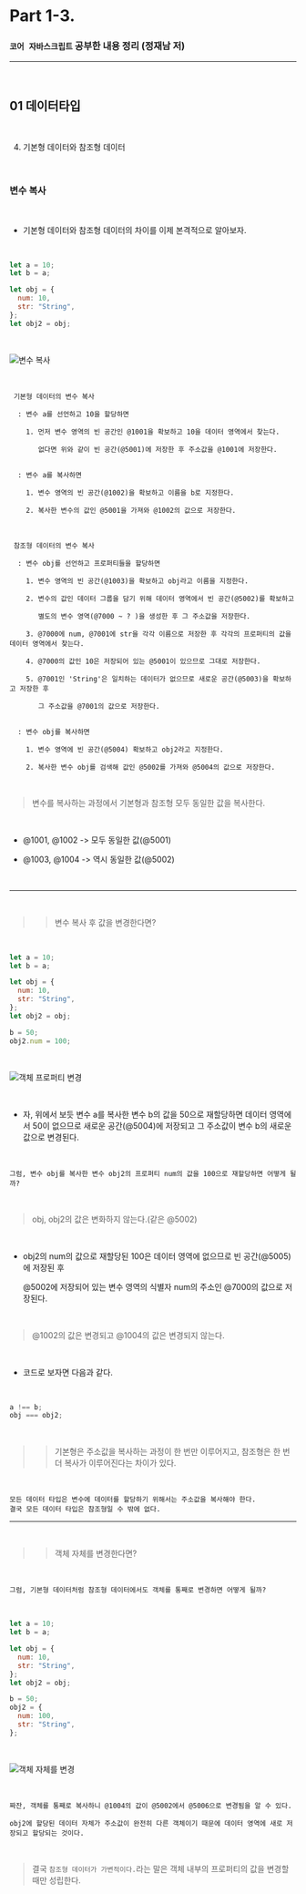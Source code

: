 # Part 1-3.

### `코어 자바스크립트` 공부한 내용 정리 (정재남 저)

---

<br>

## 01 데이터타입

<br>

4. 기본형 데이터와 참조형 데이터

<br>

### 변수 복사

<br>

- 기본형 데이터와 참조형 데이터의 차이를 이제 본격적으로 알아보자.

<br>

```js
let a = 10;
let b = a;

let obj = {
  num: 10,
  str: "String",
};
let obj2 = obj;
```

<br>

![변수 복사](https://user-images.githubusercontent.com/79234473/135458606-c51e2759-f746-4b46-8ef7-8409dc7c5c5c.png)

<br>

```
 기본형 데이터의 변수 복사

  : 변수 a를 선언하고 10을 할당하면

    1. 먼저 변수 영역의 빈 공간인 @1001을 확보하고 10을 데이터 영역에서 찾는다.

       없다면 위와 같이 빈 공간(@5001)에 저장한 후 주소값을 @1001에 저장한다.


  : 변수 a를 복사하면

    1. 변수 영역의 빈 공간(@1002)을 확보하고 이름을 b로 지정한다.

    2. 복사한 변수의 값인 @5001을 가져와 @1002의 값으로 저장한다.

```

<br>

```
 참조형 데이터의 변수 복사

  : 변수 obj를 선언하고 프로퍼티들을 할당하면

    1. 변수 영역의 빈 공간(@1003)을 확보하고 obj라고 이름을 지정한다.

    2. 변수의 값인 데이터 그룹을 담기 위해 데이터 영역에서 빈 공간(@5002)를 확보하고

       별도의 변수 영역(@7000 ~ ? )을 생성한 후 그 주소값을 저장한다.

    3. @7000에 num, @7001에 str을 각각 이름으로 저장한 후 각각의 프로퍼티의 값을 데이터 영역에서 찾는다.

    4. @7000의 값인 10은 저장되어 있는 @5001이 있으므로 그대로 저장한다.

    5. @7001인 'String'은 일치하는 데이터가 없으므로 새로운 공간(@5003)을 확보하고 저장한 후

       그 주소값을 @7001의 값으로 저장한다.


  : 변수 obj를 복사하면

    1. 변수 영역에 빈 공간(@5004) 확보하고 obj2라고 지정한다.

    2. 복사한 변수 obj를 검색해 값인 @5002를 가져와 @5004의 값으로 저장한다.
```

<br>

> 변수를 복사하는 과정에서 기본형과 참조형 모두 동일한 값을 복사한다.

<br>

- @1001, @1002 -> 모두 동일한 값(@5001)

- @1003, @1004 -> 역시 동일한 값(@5002)

<br>

---

<br>

> > 변수 복사 후 값을 변경한다면?

<br>

```js
let a = 10;
let b = a;

let obj = {
  num: 10,
  str: "String",
};
let obj2 = obj;

b = 50;
obj2.num = 100;
```

<br>

![객체 프로퍼티 변경](https://user-images.githubusercontent.com/79234473/135456519-5a5fcd1e-56af-47e2-84be-bbc4328fbcee.png)

<br>

- 자, 위에서 보듯 변수 a를 복사한 변수 b의 값을 50으로 재할당하면 데이터 영역에서 50이 없으므로 새로운 공간(@5004)에 저장되고 그 주소값이 변수 b의 새로운 값으로 변경된다.

<br>

```
그럼, 변수 obj를 복사한 변수 obj2의 프로퍼티 num의 값을 100으로 재할당하면 어떻게 될까?
```

<br>

> obj, obj2의 값은 변화하지 않는다.(같은 @5002)

<br>

- obj2의 num의 값으로 재할당된 100은 데이터 영역에 없으므로 빈 공간(@5005)에 저장된 후

  @5002에 저장되어 있는 변수 영역의 식별자 num의 주소인 @7000의 값으로 저장된다.

<br>

> @1002의 값은 변경되고 @1004의 값은 변경되지 않는다.

<br>

- 코드로 보자면 다음과 같다.

<br>

```js
a !== b;
obj === obj2;
```

<br>

> > 기본형은 주소값을 복사하는 과정이 한 번만 이루어지고, 참조형은 한 번 더 복사가 이루어진다는 차이가 있다.

<br>

```
모든 데이터 타입은 변수에 데이터를 할당하기 위해서는 주소값을 복사해야 한다.
결국 모든 데이터 타입은 참조형일 수 밖에 없다.
```

---

<br>

> > 객체 자체를 변경한다면?

<br>

```
그럼, 기본형 데이터처럼 참조형 데이터에서도 객체를 통째로 변경하면 어떻게 될까?
```

<br>

```js
let a = 10;
let b = a;

let obj = {
  num: 10,
  str: "String",
};
let obj2 = obj;

b = 50;
obj2 = {
  num: 100,
  str: "String",
};
```

<br>

![객체 자체를 변경](https://user-images.githubusercontent.com/79234473/135456533-8a301ac4-6f2c-46a7-88f8-d4258cc46e3a.png)

<br>

```
짜잔, 객체를 통째로 복사하니 @1004의 값이 @5002에서 @5006으로 변경됨을 알 수 있다.

obj2에 할당된 데이터 자체가 주소값이 완전히 다른 객체이기 때문에 데이터 영역에 새로 저장되고 할당되는 것이다.
```

<br>

> 결국 `참조형 데이터가 가변적이다.`라는 말은 객체 내부의 프로퍼티의 값을 변경할 때만 성립한다.
